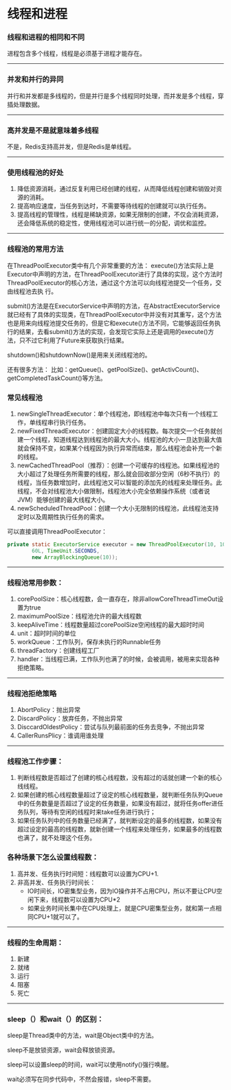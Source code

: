 # 线程和进程
### 线程和进程的相同和不同
进程包含多个线程，线程是必须基于进程才能存在。

---
### 并发和并行的异同
并行和并发都是多线程的，但是并行是多个线程同时处理，而并发是多个线程，穿插处理数据。

---
### 高并发是不是就意味着多线程
不是，Redis支持高并发，但是Redis是单线程。

---
### 使用线程池的好处
1. 降低资源消耗，通过反复利用已经创建的线程，从而降低线程创建和销毁对资源的消耗。
2. 提高响应速度，当任务到达时，不需要等待线程的创建就可以执行任务。
3. 提高线程的管理性，线程是稀缺资源，如果无限制的创建，不仅会消耗资源，还会降低系统的稳定性，使用线程池可以进行统一的分配，调优和监控。

---

### 线程池的常用方法
在ThreadPoolExecutor类中有几个非常重要的方法：
execute()方法实际上是Executor中声明的方法，在ThreadPoolExecutor进行了具体的实现，这个方法时ThreadPoolExecutor的核心方法，通过这个方法可以向线程池提交一个任务，交由线程池去执
行。

submit()方法是在ExecutorService中声明的方法，在AbstractExecutorService就已经有了具体的实现类，在ThreadPoolExecutor中并没有对其重写，这个方法也是用来向线程池提交任务的，但是它和execute()方法不同，它能够返回任务执行的结果，去看submit()方法的实现，会发现它实际上还是调用的execute()方法，只不过它利用了Future来获取执行结果。

shutdown()和shutdownNow()是用来关闭线程池的。

还有很多方法：
比如：getQueue()、getPoolSize()、getActivCount()、getCompletedTaskCount()等方法。


### 常见线程池
1. newSingleThreadExecutor：单个线程池，即线程池中每次只有一个线程工作，单线程串行执行任务。
2. newFixedThreadExecutor：创建固定大小的线程数。每次提交一个任务就创建一个线程，知道线程达到线程池的最大大小。线程池的大小一旦达到最大值就会保持不变，如果某个线程因为执行异常而结束，那么线程池会补充一个新的线程。
3. newCachedThreadPool（推荐）：创建一个可缓存的线程池。如果线程池的大小超过了处理任务所需要的线程，那么就会回收部分空闲（6秒不执行）的线程，当任务数增加时，此线程池又可以智能的添加先的线程来处理任务。此线程，不会对线程池大小做限制，线程池大小完全依赖操作系统（或者说JVM）能够创建的最大线程大小。
4. newScheduledThreadPool：创建一个大小无限制的线程池，此线程池支持定时以及周期性执行任务的需求。

可以直接调用ThreadPoolExecutor：
```java
private static ExecutorService executor = new ThreadPoolExecutor(10, 10,
        60L, TimeUnit.SECONDS,
        new ArrayBlockingQueue(10));
```

---

### 线程池常用参数：
1. corePoolSize：核心线程数，会一直存在，除非allowCoreThreadTimeOut设置为true
2. maximumPoolSize：线程池允许的最大线程数
3. keepAliveTime：线程数量超过corePoolSize空闲线程的最大超时时间
4. unit：超时时间的单位
5. workQueue：工作队列，保存未执行的Runnable任务
6. threadFactory：创建线程工厂
7. handler：当线程已满，工作队列也满了的时候，会被调用，被用来实现各种拒绝策略。

---

### 线程池拒绝策略
1. AbortPolicy：抛出异常
2. DiscardPolicy：放弃任务，不抛出异常
3. DisccardOldestPolicy：尝试与队列最前⾯的任务去竞争，不抛出异常
4. CallerRunsPlicy：谁调⽤谁处理

---

### 线程池工作步骤：
1. 判断线程数是否超过了创建的核心线程数，没有超过的话就创建一个新的核心线线程。
2. 如果创建的核心线程数量超过了设定的核心线程数量，就判断任务队列Queue中的任务数量是否超过了设定的任务数量，如果没有超过，就将任务offer进任务队列，等待有空闲的线程时来take任务进行执行；
3. 如果任务队列中的任务数量已经满了，就判断设定的最多的线程数，如果没有超过设定的最高的线程数，就新创建一个线程来处理任务，如果最多的线程数也满了，就不处理这个任务。

### 各种场景下怎么设置线程数：
1. 高并发、任务执行时间短：线程数可以设置为CPU+1.
2. 非高并发、任务执行时间长：
    - IO时间长，IO密集型业务，因为IO操作并不占用CPU，所以不要让CPU空闲下来，线程数可以设置为CPU*2
    - 如果业务时间长集中在CPU处理上，就是CPU密集型业务，就和第一点相同CPU+1就可以了。

---
### 线程的生命周期：
1. 新建
2. 就绪
3. 运行
4. 阻塞
5. 死亡

---
### sleep（）和wait（）的区别：
sleep是Thread类中的方法，wait是Object类中的方法。  

sleep不是放锁资源，wait会释放锁资源。  

sleep可以设置sleep的时间，wait可以使用notify()强行唤醒。

wait必须写在同步代码中，不然会报错，sleep不需要。